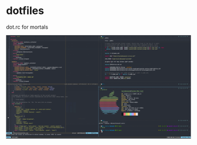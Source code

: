 # dotfiles
dot.rc for mortals

![preview](https://raw.githubusercontent.com/audacioustux/paste/master/Screenshot%202021-08-25%20at%202.46.10%20PM.png)

